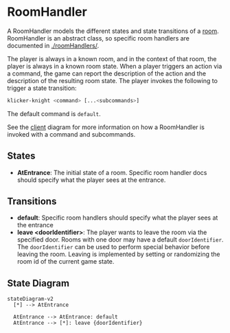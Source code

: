 # RoomHandler

A RoomHandler models the different states and state transitions of a [room](./room.md).
RoomHandler is an abstract class, so specific room handlers are documented in [./roomHandlers/](./roomHandlers/).

The player is always in a known room, and in the context of that room,
the player is always in a known room state.
When a player triggers an action via a command, the game can report the
description of the action and the description of the resulting room state.
The player invokes the following to trigger a state transition:

```bash
klicker-knight <command> [...<subcommands>]
```

The default command is `default`.

See the [client](./client) diagram for more information on how a RoomHandler is invoked with a command and subcommands.

## States

- **AtEntrance**: The initial state of a room. Specific room handler docs should specify what the player sees at the entrance.

## Transitions

- **default**: Specific room handlers should specify what the player sees at the entrance
- **leave \<doorIdentifier\>**: The player wants to leave the room via the specified door.
Rooms with one door may have a default `doorIdentifier`.
The `doorIdentifier` can be  used to perform special behavior before leaving the room.
Leaving is implemented by setting or randomizing the room id of the current game state.

## State Diagram

```mermaid
stateDiagram-v2
  [*] --> AtEntrance

  AtEntrance --> AtEntrance: default
  AtEntrance --> [*]: leave {doorIdentifier}
```
